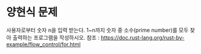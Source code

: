 # 양현식 문제
사용자로부터 숫자 n을 입력 받는다. 1~n까지 숫자 중 소수(prime number)를 모두 찾아 출력하는 프로그램을 작성하시오.
참조 :  https://doc.rust-lang.org/rust-by-example/flow_control/for.html